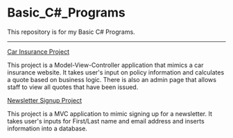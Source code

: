 # Basic_C#_Programs
 This repository is for my Basic C# Programs.

---

[Car Insurance Project](https://github.com/jckyagno/Basic_C-Sharp_Programs/tree/main/CarInsurance/CarInsurance)

This project is a Model-View-Controller application that mimics a car insurance website. It takes user's input on policy information and calculates a quote based on business logic. There is also an admin page that allows staff to view all quotes that have been issued.

[Newsletter Signup Project](https://github.com/jckyagno/Basic_C-Sharp_Programs/tree/main/NewsletterAppMVC/NewsletterAppMVC)

This project is a MVC application to mimic signing up for a newsletter. It takes user's inputs for First/Last name and email address and inserts information into a database.
